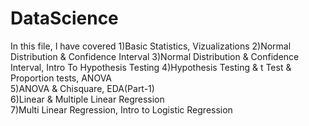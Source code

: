 # DataScience
In this file, I have covered 
 1)Basic Statistics, Vizualizations
 2)Normal Distribution & Confidence Interval
 3)Normal Distribution & Confidence Interval, Intro To Hypothesis Testing
 4)Hypothesis Testing & t Test & Proportion tests, ANOVA			
 5)ANOVA & Chisquare, EDA(Part-1)		
 6)Linear & Multiple Linear Regression	
 7)Multi Linear Regression, Intro to Logistic Regression

